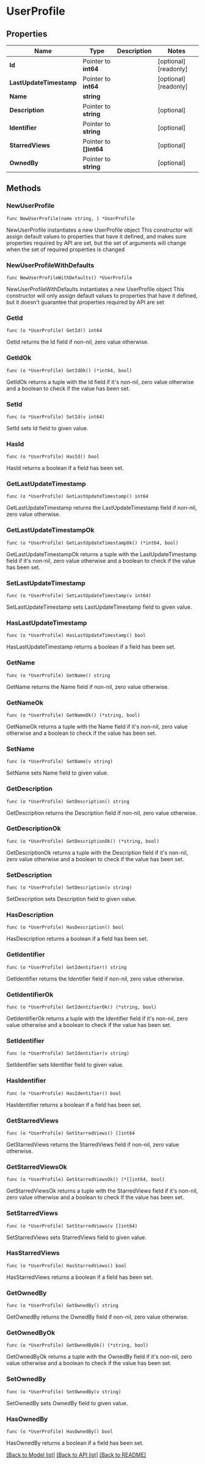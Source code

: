 # UserProfile

## Properties

Name | Type | Description | Notes
------------ | ------------- | ------------- | -------------
**Id** | Pointer to **int64** |  | [optional] [readonly] 
**LastUpdateTimestamp** | Pointer to **int64** |  | [optional] [readonly] 
**Name** | **string** |  | 
**Description** | Pointer to **string** |  | [optional] 
**Identifier** | Pointer to **string** |  | [optional] 
**StarredViews** | Pointer to **[]int64** |  | [optional] 
**OwnedBy** | Pointer to **string** |  | [optional] 

## Methods

### NewUserProfile

`func NewUserProfile(name string, ) *UserProfile`

NewUserProfile instantiates a new UserProfile object
This constructor will assign default values to properties that have it defined,
and makes sure properties required by API are set, but the set of arguments
will change when the set of required properties is changed

### NewUserProfileWithDefaults

`func NewUserProfileWithDefaults() *UserProfile`

NewUserProfileWithDefaults instantiates a new UserProfile object
This constructor will only assign default values to properties that have it defined,
but it doesn't guarantee that properties required by API are set

### GetId

`func (o *UserProfile) GetId() int64`

GetId returns the Id field if non-nil, zero value otherwise.

### GetIdOk

`func (o *UserProfile) GetIdOk() (*int64, bool)`

GetIdOk returns a tuple with the Id field if it's non-nil, zero value otherwise
and a boolean to check if the value has been set.

### SetId

`func (o *UserProfile) SetId(v int64)`

SetId sets Id field to given value.

### HasId

`func (o *UserProfile) HasId() bool`

HasId returns a boolean if a field has been set.

### GetLastUpdateTimestamp

`func (o *UserProfile) GetLastUpdateTimestamp() int64`

GetLastUpdateTimestamp returns the LastUpdateTimestamp field if non-nil, zero value otherwise.

### GetLastUpdateTimestampOk

`func (o *UserProfile) GetLastUpdateTimestampOk() (*int64, bool)`

GetLastUpdateTimestampOk returns a tuple with the LastUpdateTimestamp field if it's non-nil, zero value otherwise
and a boolean to check if the value has been set.

### SetLastUpdateTimestamp

`func (o *UserProfile) SetLastUpdateTimestamp(v int64)`

SetLastUpdateTimestamp sets LastUpdateTimestamp field to given value.

### HasLastUpdateTimestamp

`func (o *UserProfile) HasLastUpdateTimestamp() bool`

HasLastUpdateTimestamp returns a boolean if a field has been set.

### GetName

`func (o *UserProfile) GetName() string`

GetName returns the Name field if non-nil, zero value otherwise.

### GetNameOk

`func (o *UserProfile) GetNameOk() (*string, bool)`

GetNameOk returns a tuple with the Name field if it's non-nil, zero value otherwise
and a boolean to check if the value has been set.

### SetName

`func (o *UserProfile) SetName(v string)`

SetName sets Name field to given value.


### GetDescription

`func (o *UserProfile) GetDescription() string`

GetDescription returns the Description field if non-nil, zero value otherwise.

### GetDescriptionOk

`func (o *UserProfile) GetDescriptionOk() (*string, bool)`

GetDescriptionOk returns a tuple with the Description field if it's non-nil, zero value otherwise
and a boolean to check if the value has been set.

### SetDescription

`func (o *UserProfile) SetDescription(v string)`

SetDescription sets Description field to given value.

### HasDescription

`func (o *UserProfile) HasDescription() bool`

HasDescription returns a boolean if a field has been set.

### GetIdentifier

`func (o *UserProfile) GetIdentifier() string`

GetIdentifier returns the Identifier field if non-nil, zero value otherwise.

### GetIdentifierOk

`func (o *UserProfile) GetIdentifierOk() (*string, bool)`

GetIdentifierOk returns a tuple with the Identifier field if it's non-nil, zero value otherwise
and a boolean to check if the value has been set.

### SetIdentifier

`func (o *UserProfile) SetIdentifier(v string)`

SetIdentifier sets Identifier field to given value.

### HasIdentifier

`func (o *UserProfile) HasIdentifier() bool`

HasIdentifier returns a boolean if a field has been set.

### GetStarredViews

`func (o *UserProfile) GetStarredViews() []int64`

GetStarredViews returns the StarredViews field if non-nil, zero value otherwise.

### GetStarredViewsOk

`func (o *UserProfile) GetStarredViewsOk() (*[]int64, bool)`

GetStarredViewsOk returns a tuple with the StarredViews field if it's non-nil, zero value otherwise
and a boolean to check if the value has been set.

### SetStarredViews

`func (o *UserProfile) SetStarredViews(v []int64)`

SetStarredViews sets StarredViews field to given value.

### HasStarredViews

`func (o *UserProfile) HasStarredViews() bool`

HasStarredViews returns a boolean if a field has been set.

### GetOwnedBy

`func (o *UserProfile) GetOwnedBy() string`

GetOwnedBy returns the OwnedBy field if non-nil, zero value otherwise.

### GetOwnedByOk

`func (o *UserProfile) GetOwnedByOk() (*string, bool)`

GetOwnedByOk returns a tuple with the OwnedBy field if it's non-nil, zero value otherwise
and a boolean to check if the value has been set.

### SetOwnedBy

`func (o *UserProfile) SetOwnedBy(v string)`

SetOwnedBy sets OwnedBy field to given value.

### HasOwnedBy

`func (o *UserProfile) HasOwnedBy() bool`

HasOwnedBy returns a boolean if a field has been set.


[[Back to Model list]](../README.md#documentation-for-models) [[Back to API list]](../README.md#documentation-for-api-endpoints) [[Back to README]](../README.md)


